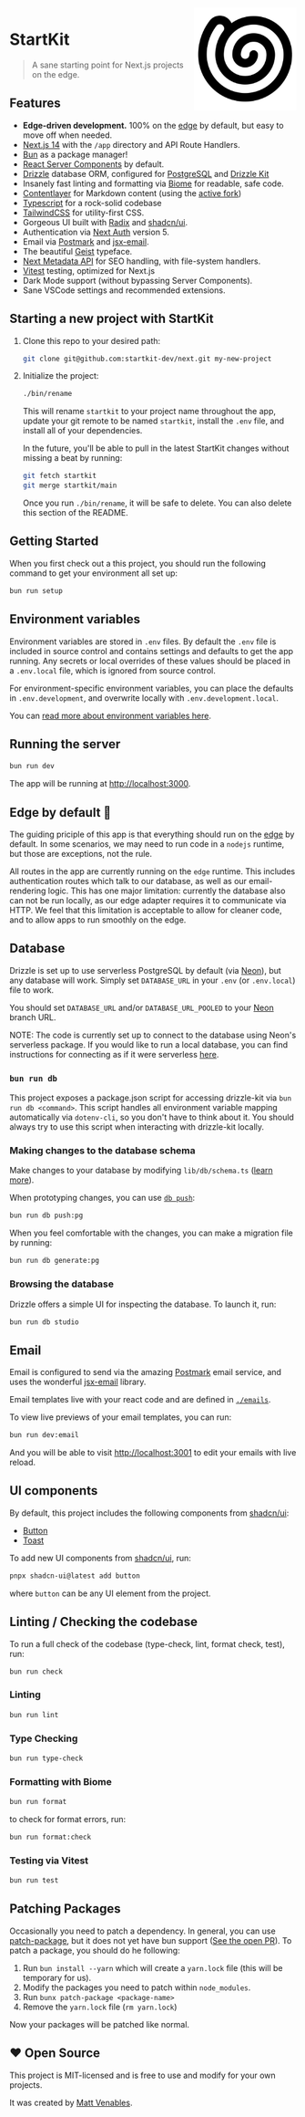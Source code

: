 <img src="./app/apple-icon.png" align="right" />

# StartKit

> A sane starting point for Next.js projects on the edge.

## Features

- **Edge-driven development.** 100% on the [edge](https://nextjs.org/docs/app/building-your-application/rendering/edge-and-nodejs-runtimes) by default, but easy to move off when needed.
- [Next.js 14](https://nextjs.org) with the `/app` directory and API Route Handlers.
- [Bun](https://bun.sh) as a package manager!
- [React Server Components](https://nextjs.org/docs/app/building-your-application/rendering/server-components) by default.
- [Drizzle](https://orm.drizzle.team) database ORM, configured for [PostgreSQL](https://www.postgresql.org/) and [Drizzle Kit](https://orm.drizzle.team/kit-docs/overview)
- Insanely fast linting and formatting via [Biome](https://bimoejs.dev) for readable, safe code.
- [Contentlayer](https://contentlayer.dev) for Markdown content (using the [active fork](https://github.com/timlrx/contentlayer2))
- [Typescript](https://www.typescriptlang.org/) for a rock-solid codebase
- [TailwindCSS](https://tailwindcss.com/) for utility-first CSS.
- Gorgeous UI built with [Radix](https://www.radix-ui.com/) and [shadcn/ui](https://ui.shadcn.com/).
- Authentication via [Next Auth](https://next-auth.js.org/) version 5.
- Email via [Postmark](https://postmarkapp.com) and [jsx-email](https://jsx.email/).
- The beautiful [Geist](https://vercel.com/font) typeface.
- [Next Metadata API](https://beta.nextjs.org/docs/api-reference/metadata) for SEO handling, with file-system handlers.
- [Vitest](https://vitest.dev) testing, optimized for Next.js
- Dark Mode support (without bypassing Server Components).
- Sane VSCode settings and recommended extensions.

## Starting a new project with StartKit

1. Clone this repo to your desired path:

   ```sh
   git clone git@github.com:startkit-dev/next.git my-new-project
   ```

2. Initialize the project:

   ```sh
   ./bin/rename
   ```

   This will rename `startkit` to your project name throughout the app,
   update your git remote to be named `startkit`, install the `.env` file, and
   install all of your dependencies.

   In the future, you'll be able to pull in the latest StartKit changes without
   missing a beat by running:

   ```sh
   git fetch startkit
   git merge startkit/main
   ```

   Once you run `./bin/rename`, it will be safe to delete. You can also delete
   this section of the README.

## Getting Started

When you first check out a this project, you should run the following command to get your environment all set up:

```sh
bun run setup
```

## Environment variables

Environment variables are stored in `.env` files. By default the `.env` file is included in source control and contains
settings and defaults to get the app running. Any secrets or local overrides of these values should be placed in a
`.env.local` file, which is ignored from source control.

For environment-specific environment variables, you can place the defaults in `.env.development`, and overwrite locally
with `.env.development.local`.

You can [read more about environment variables here](https://nextjs.org/docs/basic-features/environment-variables).

## Running the server

```bash
bun run dev
```

The app will be running at [http://localhost:3000](http://localhost:3000).

## Edge by default 🚀

The guiding priciple of this app is that everything should run on the [edge](https://nextjs.org/docs/app/building-your-application/rendering/edge-and-nodejs-runtimes) by default. In some scenarios, we may need to run code in a `nodejs` runtime, but those are exceptions, not the rule.

All routes in the app are currently running on the `edge` runtime. This includes authentication routes which talk to our database, as well as our email-rendering logic. This has one major limitation: currently the database also can not be run locally, as our edge adapter requires it to communicate via HTTP. We feel that this limitation is acceptable to allow for cleaner code, and to allow apps to run smoothly on the edge.

## Database

Drizzle is set up to use serverless PostgreSQL by default (via [Neon](https://neon.tech)), but any database will work. Simply set `DATABASE_URL` in your `.env` (or `.env.local`) file to work.

You should set `DATABASE_URL` and/or `DATABASE_URL_POOLED` to your [Neon](https://neon.tech) branch URL.

NOTE: The code is currently set up to connect to the database using Neon's serverless package. If you would like to run a local database, you can find instructions for connecting as if it were serverless [here](https://github.com/neondatabase/serverless/issues/33#issuecomment-1634853042).

### `bun run db`

This project exposes a package.json script for accessing drizzle-kit via `bun run db <command>`. This script handles all environment variable mapping automatically via `dotenv-cli`, so you don't have to think about it. You should always try to use this script when interacting with drizzle-kit locally.

### Making changes to the database schema

Make changes to your database by modifying `lib/db/schema.ts` ([learn more](https://orm.drizzle.team/docs/sql-schema-declaration)).

When prototyping changes, you can use [`db push`](https://orm.drizzle.team/kit-docs/overview):

```sh
bun run db push:pg
```

When you feel comfortable with the changes, you can make a migration file by running:

```sh
bun run db generate:pg
```

### Browsing the database

Drizzle offers a simple UI for inspecting the database. To launch it, run:

```sh
bun run db studio
```

## Email

Email is configured to send via the amazing [Postmark](https://postmarkapp.com) email service, and uses the wonderful [jsx-email](https://jsx.email) library.

Email templates live with your react code and are defined in [`./emails`](./emails).

To view live previews of your email templates, you can run:

```sh
bun run dev:email
```

And you will be able to visit [http://localhost:3001](http://localhost:3001) to edit your emails with live reload.

## UI components

By default, this project includes the following components from [shadcn/ui](https://ui.shadcn.com/):

- [Button](https://ui.shadcn.com/docs/components/button)
- [Toast](https://ui.shadcn.com/docs/components/toast)

To add new UI components from [shadcn/ui](https://ui.shadcn.com/), run:

```sh
pnpx shadcn-ui@latest add button
```

where `button` can be any UI element from the project.

## Linting / Checking the codebase

To run a full check of the codebase (type-check, lint, format check, test), run:

```sh
bun run check
```

### Linting

```sh
bun run lint
```

### Type Checking

```sh
bun run type-check
```

### Formatting with Biome

```sh
bun run format
```

to check for format errors, run:

```sh
bun run format:check
```

### Testing via Vitest

```sh
bun run test
```

## Patching Packages

Occasionally you need to patch a dependency. In general, you can use [patch-package](https://github.com/ds300/patch-package), but it does not yet have bun support ([See the open PR](https://github.com/ds300/patch-package/pull/490)). To patch a package, you should do he following:

1. Run `bun install --yarn` which will create a `yarn.lock` file (this will be temporary for us).
2. Modify the packages you need to patch within `node_modules`.
3. Run `bunx patch-package <package-name>`
4. Remove the `yarn.lock` file (`rm yarn.lock`)

Now your packages will be patched like normal.

## ❤️ Open Source

This project is MIT-licensed and is free to use and modify for your own projects.

It was created by [Matt Venables](https://venabl.es).
